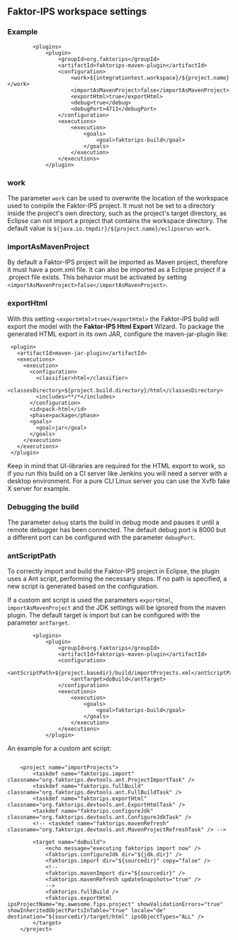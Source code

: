 ## Faktor-IPS workspace settings

### Example
```
        <plugins>
            <plugin>
                <groupId>org.faktorips</groupId>
                <artifactId>faktorips-maven-plugin</artifactId>
                <configuration>
                    <work>${integrationtest.workspace}/${project.name}</work>
                    <importAsMavenProject>false</importAsMavenProject>
                    <exportHtml>true</exportHtml>
                    <debug>true</debug>
                    <debugPort>4711</debugPort>
                </configuration>
                <executions>
                    <execution>
                        <goals>
                            <goal>faktorips-build</goal>
                        </goals>
                    </execution>
                </executions>
            </plugin>
```

### work
The parameter `work` can be used to overwrite the location of the workspace used to compile the Faktor-IPS project.
It must not be set to a directory inside the project's own directory, such as the project's target directory, as Eclipse can not import a project that contains the workspace directory.
The default value is `${java.io.tmpdir}/${project.name}/eclipserun-work`.

### importAsMavenProject
By default a Faktor-IPS project will be imported as Maven project, therefore it must have a pom.xml file.
It can also be imported as a Eclipse project if a .project file exists. This behavior must be activated by setting `<importAsMavenProject>false</importAsMavenProject>`.

### exportHtml
With this setting `<exportHtml>true</exportHtml>` the Faktor-IPS build will export the model with the **Faktor-IPS Html Export** Wizard.
To package the generated HTML export in its own JAR, configure the maven-jar-plugin like:
```
 <plugin>
   <artifactId>maven-jar-plugin</artifactId>
   <executions>
     <execution>
       <configuration>
         <classifier>html</classifier>
         <classesDirectory>${project.build.directory}/html</classesDirectory>
         <includes>**/*</includes>
       </configuration>
       <id>pack-html</id>
       <phase>package</phase>
       <goals>
         <goal>jar</goal>
       </goals>
     </execution>
   </executions>
 </plugin>
```
Keep in mind that UI-libraries are required for the HTML export to work, so if you run this build on a CI server like Jenkins you will need a server with a desktop environment. For a pure CLI Linux server you can use the Xvfb fake X server for example.

### Debugging the build
The parameter `debug` starts the build in debug mode and pauses it until a remote debugger has been connected. The default debug port is 8000 but a different port can be configured with the parameter `debugPort`.

### antScriptPath
To correctly import and build the Faktor-IPS project in Eclipse, the plugin uses a Ant script, performing the necessary steps. If no path is specified, a new script is generated based on the configuration.

If a custom ant script is used the parameters `exportHtml`, `importAsMavenProject` and the JDK settings will be ignored from the maven plugin. The default target is import but can be configured with the parameter `antTarget`.

```
        <plugins>
            <plugin>
                <groupId>org.faktorips</groupId>
                <artifactId>faktorips-maven-plugin</artifactId>
                <configuration>
                    <antScriptPath>${project.basedir}/build/importProjects.xml</antScriptPath>
                    <antTarget>doBuild</antTarget>
                </configuration>
                <executions>
                    <execution>
                        <goals>
                            <goal>faktorips-build</goal>
                        </goals>
                    </execution>
                </executions>
            </plugin>
```
An example for a custom ant script:
```

    <project name="importProjects">
        <taskdef name="faktorips.import" classname="org.faktorips.devtools.ant.ProjectImportTask" />
        <taskdef name="faktorips.fullBuild" classname="org.faktorips.devtools.ant.FullBuildTask" />
        <taskdef name="faktorips.exportHtml" classname="org.faktorips.devtools.ant.ExportHtmlTask" />
        <taskdef name="faktorips.configureJdk" classname="org.faktorips.devtools.ant.ConfigureJdkTask" />
        <!-- <taskdef name="faktorips.mavenRefresh" classname="org.faktorips.devtools.ant.MavenProjectRefreshTask" /> -->

        <target name="doBuild">
            <echo message="executing faktorips import now" />
            <faktorips.configureJdk dir="${jdk.dir}" />
            <faktorips.import dir="${sourcedir}" copy="false" />
            <!--
            <faktorips.mavenImport dir="${sourcedir}" />
            <faktorips.mavenRefresh updateSnapshots="true" />
            -->
            <faktorips.fullBuild />
            <faktorips.exportHtml ipsProjectName="my.awesome.fips.project" showValidationErrors="true" showInheritedObjectPartsInTable="true" locale="de" destination="${sourcedir}/target/html" ipsObjectTypes="ALL" />
        </target>
    </project>
```
